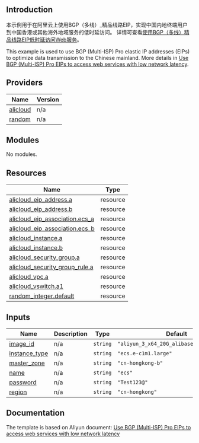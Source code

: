 ## Introduction

<!-- DOCS_DESCRIPTION_CN -->
本示例用于在阿里云上使用BGP（多线）_精品线路EIP，实现中国内地终端用户到中国香港或其他海外地域服务的低时延访问。
详情可查看[使用BGP（多线）精品线路EIP低时延访问Web服务](https://help.aliyun.com/zh/eip/use-cases/use-bgp-pro-eips-to-access-web-services-with-low-network-latency)。
<!-- DOCS_DESCRIPTION_CN -->

<!-- DOCS_DESCRIPTION_EN -->
This example is used to use BGP (Multi-ISP) Pro elastic IP addresses (EIPs) to optimize data transmission to the Chinese mainland.
More details in [Use BGP (Multi-ISP) Pro EIPs to access web services with low network latency](https://help.aliyun.com/zh/eip/use-cases/use-bgp-pro-eips-to-access-web-services-with-low-network-latency).
<!-- DOCS_DESCRIPTION_EN -->

<!-- BEGIN_TF_DOCS -->
## Providers

| Name | Version |
|------|---------|
| <a name="provider_alicloud"></a> [alicloud](#provider\_alicloud) | n/a |
| <a name="provider_random"></a> [random](#provider\_random) | n/a |

## Modules

No modules.

## Resources

| Name | Type |
|------|------|
| [alicloud_eip_address.a](https://registry.terraform.io/providers/aliyun/alicloud/latest/docs/resources/eip_address) | resource |
| [alicloud_eip_address.b](https://registry.terraform.io/providers/aliyun/alicloud/latest/docs/resources/eip_address) | resource |
| [alicloud_eip_association.ecs_a](https://registry.terraform.io/providers/aliyun/alicloud/latest/docs/resources/eip_association) | resource |
| [alicloud_eip_association.ecs_b](https://registry.terraform.io/providers/aliyun/alicloud/latest/docs/resources/eip_association) | resource |
| [alicloud_instance.a](https://registry.terraform.io/providers/aliyun/alicloud/latest/docs/resources/instance) | resource |
| [alicloud_instance.b](https://registry.terraform.io/providers/aliyun/alicloud/latest/docs/resources/instance) | resource |
| [alicloud_security_group.a](https://registry.terraform.io/providers/aliyun/alicloud/latest/docs/resources/security_group) | resource |
| [alicloud_security_group_rule.a](https://registry.terraform.io/providers/aliyun/alicloud/latest/docs/resources/security_group_rule) | resource |
| [alicloud_vpc.a](https://registry.terraform.io/providers/aliyun/alicloud/latest/docs/resources/vpc) | resource |
| [alicloud_vswitch.a1](https://registry.terraform.io/providers/aliyun/alicloud/latest/docs/resources/vswitch) | resource |
| [random_integer.default](https://registry.terraform.io/providers/hashicorp/random/latest/docs/resources/integer) | resource |

## Inputs

| Name | Description | Type | Default | Required |
|------|-------------|------|---------|:--------:|
| <a name="input_image_id"></a> [image\_id](#input\_image\_id) | n/a | `string` | `"aliyun_3_x64_20G_alibase_20241103.vhd"` | no |
| <a name="input_instance_type"></a> [instance\_type](#input\_instance\_type) | n/a | `string` | `"ecs.e-c1m1.large"` | no |
| <a name="input_master_zone"></a> [master\_zone](#input\_master\_zone) | n/a | `string` | `"cn-hongkong-b"` | no |
| <a name="input_name"></a> [name](#input\_name) | n/a | `string` | `"ecs"` | no |
| <a name="input_password"></a> [password](#input\_password) | n/a | `string` | `"Test123@"` | no |
| <a name="input_region"></a> [region](#input\_region) | n/a | `string` | `"cn-hongkong"` | no |
<!-- END_TF_DOCS -->

## Documentation
<!-- docs-link --> 

The template is based on Aliyun document: [Use BGP (Multi-ISP) Pro EIPs to access web services with low network latency](https://help.aliyun.com/zh/eip/use-cases/use-bgp-pro-eips-to-access-web-services-with-low-network-latency) 

<!-- docs-link --> 
